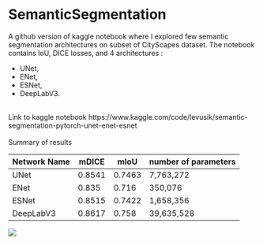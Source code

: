 # SemanticSegmentation

A github version of kaggle notebook where I explored few semantic segmentation architectures on subset of CityScapes dataset. 
The notebook contains IoU, DICE losses, and 4 architectures : 
- UNet, 
- ENet,
- ESNet,
- DeepLabV3.
<br>
Link to kaggle notebook https://www.kaggle.com/code/levusik/semantic-segmentation-pytorch-unet-enet-esnet
<br><br>
Summary of results <br>

| Network Name | mDICE  | mIoU  | number of parameters |
|---|---|---|---|
| UNet  | 0.8541 | 0.7463  |7,763,272|
| ENet  | 0.835  | 0.716  |350,076|
| ESNet  | 0.8515  | 0.7422  |1,658,356|
| DeepLabV3  | 0.8617  | 0.758  | 39,635,528|

![](imgs/pred.png)
